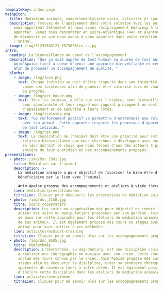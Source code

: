 ```yaml
---
templateKey: index-page
mainpitch:
  title: Médiation animale, comportementaliste canin, activités et sports canins
  description: Trouvez de l'apaisement dans votre relation avec les animaux. Ils
    nous apportent tellement et nous avons réciproquement beaucoup à leur
    apporter. Venez nous rencontrer en Loire-Atlantique (44) et alentours, afin
    de découvrir ce que nous avons à vous apporter dans votre relation à
    l'animal.
  image: /img/51239880121_25730801ce_c.jpg
intro:
  heading: La bienveillance au coeur de l'accompagnement
  description: "Que ça soit auprès de tout humain ou auprès de tout animal,
    Anim'Apaise tient à coeur d'avoir une approche bienveillante et respectueuse
    afin de proposer un accompagnement de qualité. "
  blurbs:
    - image: /img/love.png
      text: Chaque individu se doit d'être respecté dans son intégrité avec ses forces
        comme ses faiblesses afin de pouvoir être valorisé lors de chaque effort
        ou progrès.
    - image: /img/pet-house.png
      text: Tous les animaux, quelle que soit l'espèce, sont bienveillants de nature.
        Leur spontanéité et leur regard non jugeant provoquent un sentiment
        d'apaisement et de sécurité à leurs côtés.
    - image: /img/training.png
      text: "Le renforcement positif va permettre d'entretenir une relation équilibrée
        avec son animal. Cette approche respecte les processus d'apprentissage
        de tout individu. "
    - image: /img/cat.png
      text: La coopération de l'animal doit être une priorité pour entretenir cette
        relation bienveillante que nous cherchons à développer avec eux. C'est
        en leur donnant le choix que nous ferons d'eux des acteurs à part
        entière de leur quotidien et des accompagnements proposés.
presentations:
  - photo: /img/dsc_2001.jpg
    titre: Médiation par l'animal
    description: >-
      La médiation animale a pour objectif de favoriser le bien-être d'un
      bénéficiaire par le lien avec l'animal. 

      Anim'Apaise propose des accompagnements et ateliers à visée thérapeutique, préventive ou récréative adaptés aux besoins du public concerné.
    lien: mediation/prestations-ma
    titreLien: Cliquez pour découvrir les prestations de médiation animale
  - photo: /img/dsc_2158.jpg
    titre: Soins coopératifs
    description: Les soins en coopération ont pour objectif de rendre l'animal
      acteur des soins ou manipulations proposées par son gardien. Anim'Apaise
      se base sur cette approche pour les ateliers de médiation animale auprès
      de ses animaux. Il est également proposé des cours ou stages avec votre
      animal pour vous initier à ces méthodes.
    lien: activites/medical-training
    titreLien: Cliquez pour en savoir plus sur les accompagnements proposés
  - photo: /img/dsc_8605.jpg
    titre: Obérythmée
    description: L'obérythmée, ou dog-dancing, est une discipline canine consistant
      à réaliser une chorégraphie en musique avec son chien. Cette chorégraphie
      inclue des tours connus par le chien. Anim'Apaise propose des cours ou
      stages afin de découvrir la discipline, créer sa première chorégraphie et
      apprendre de nouveaux tours à votre chien. Il est également possible
      d'inclure cette discipline dans les ateliers de médiation animale.
    lien: activites/oberythmee
    titreLien: Cliquez pour en savoir plus sur les accompagnements proposés
---
```

